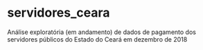 # servidores_ceara
Análise exploratória (em andamento) de dados de pagamento dos servidores públicos do Estado do Ceará em dezembro de 2018
